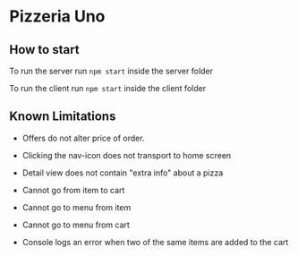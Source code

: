 # Pizzeria Uno

## How to start
To run the server run ` npm start ` inside the server folder

To run the client run ` npm start ` inside the client folder

## Known Limitations

* Offers do not alter price of order.

* Clicking the nav-icon does not transport to home screen

* Detail view does not contain "extra info" about a pizza

* Cannot go from item to cart

* Cannot go to menu from item

* Cannot go to menu from cart

* Console logs an error when two of the same items are added to the cart